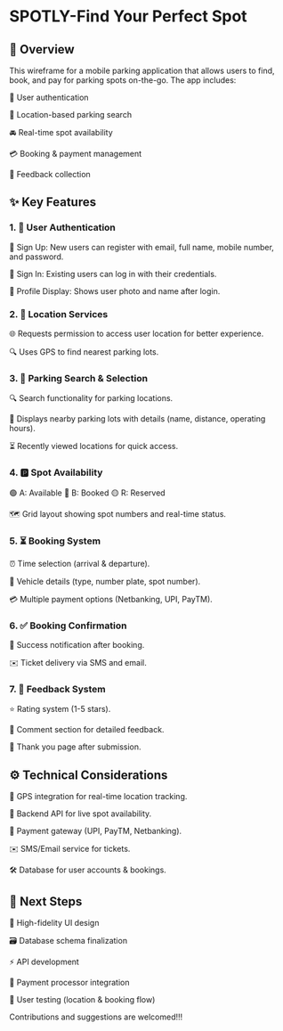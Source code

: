 # SPOTLY-Find Your Perfect Spot

## 🌟 Overview
This wireframe for a mobile parking application that allows users to find, book, and pay for parking spots on-the-go. The app includes:

🔐 User authentication

📍 Location-based parking search

🚘 Real-time spot availability

💳 Booking & payment management

💬 Feedback collection

## ✨ Key Features
### **1. 🔐 User Authentication**

📝 Sign Up: New users can register with email, full name, mobile number, and password.

🔑 Sign In: Existing users can log in with their credentials.

👤 Profile Display: Shows user photo and name after login.


### **2. 📍 Location Services**

🌐 Requests permission to access user location for better experience.

🔍 Uses GPS to find nearest parking lots.


### **3. 🔎 Parking Search & Selection**
   
🔍 Search functionality for parking locations.

🏢 Displays nearby parking lots with details (name, distance, operating hours).

⏳ Recently viewed locations for quick access.


### **4. 🅿️ Spot Availability**

🟢 A: Available
🔴 B: Booked
🟡 R: Reserved

🗺️ Grid layout showing spot numbers and real-time status.


### **5. ⏳ Booking System**

⏰ Time selection (arrival & departure).

🚙 Vehicle details (type, number plate, spot number).

💳 Multiple payment options (Netbanking, UPI, PayTM).


### **6. ✅ Booking Confirmation**

🎉 Success notification after booking.

✉️ Ticket delivery via SMS and email.


### **7. 💬 Feedback System**

⭐ Rating system (1-5 stars).

📝 Comment section for detailed feedback.

🙏 Thank you page after submission.

## ⚙️ Technical Considerations
📡 GPS integration for real-time location tracking.

🔄 Backend API for live spot availability.

💸 Payment gateway (UPI, PayTM, Netbanking).

✉️ SMS/Email service for tickets.

🛠️ Database for user accounts & bookings.

## 🚀 Next Steps
🎨 High-fidelity UI design

🗃️ Database schema finalization

⚡ API development

🔄 Payment processor integration

🧪 User testing (location & booking flow)

Contributions and suggestions are welcomed!!!
